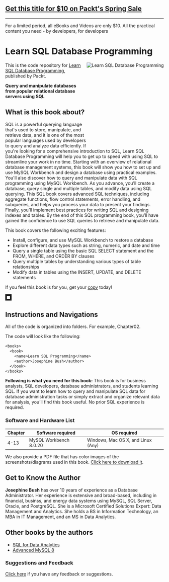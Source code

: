 ## [Get this title for $10 on Packt's Spring Sale](https://www.packt.com/B15135?utm_source=github&utm_medium=packt-github-repo&utm_campaign=spring_10_dollar_2022)
-----
For a limited period, all eBooks and Videos are only $10. All the practical content you need \- by developers, for developers

# Learn SQL Database Programming

<a href="https://www.packtpub.com/in/data/learn-sql-database-programming?utm_source=github&utm_medium=repository&utm_campaign=9781838984762"><img src="https://www.packtpub.com/media/catalog/product/9781838984762-original.png" alt="Learn SQL Database Programming" height="256px" align="right"></a>

This is the code repository for [Learn SQL Database Programming](https://www.packtpub.com/in/data/learn-sql-database-programming?utm_source=github&utm_medium=repository&utm_campaign=9781838984762), published by Packt.

**Query and manipulate databases from popular relational database servers using SQL**

## What is this book about?
SQL is a powerful querying language that's used to store, manipulate, and retrieve data, and it is one of the most popular languages used by developers to query and analyze data efficiently. If you're looking for a comprehensive introduction to SQL, Learn SQL Database Programming will help you to get up to speed with using SQL to streamline your work in no time. Starting with an overview of relational database management systems, this book will show you how to set up and use MySQL Workbench and design a database using practical examples. You'll also discover how to query and manipulate data with SQL programming using MySQL Workbench. As you advance, you’ll create a database, query single and multiple tables, and modify data using SQL querying. This SQL book covers advanced SQL techniques, including aggregate functions, flow control statements, error handling, and subqueries, and helps you process your data to present your findings. Finally, you’ll implement best practices for writing SQL and designing indexes and tables. By the end of this SQL programming book, you’ll have gained the confidence to use SQL queries to retrieve and manipulate data.

This book covers the following exciting features: 
* Install, configure, and use MySQL Workbench to restore a database
* Explore different data types such as string, numeric, and date and time
* Query a single table using the basic SQL SELECT statement and the FROM, WHERE, and ORDER BY clauses
* Query multiple tables by understanding various types of table relationships
* Modify data in tables using the INSERT, UPDATE, and DELETE statements

If you feel this book is for you, get your [copy](https://www.amazon.com/dp/1838984763) today!

<a href="https://www.packtpub.com/?utm_source=github&utm_medium=banner&utm_campaign=GitHubBanner"><img src="https://raw.githubusercontent.com/PacktPublishing/GitHub/master/GitHub.png" alt="https://www.packtpub.com/" border="5" /></a>

## Instructions and Navigations
All of the code is organized into folders. For example, Chapter02.

The code will look like the following:
```
<books>
  <book>
    <name>Learn SQL Programming</name>
    <author>Josephine Bush</author>
  </book>
</books>
```

**Following is what you need for this book:**
This book is for business analysts, SQL developers, database administrators, and students learning SQL. If you want to learn how to query and manipulate SQL data for database administration tasks or simply extract and organize relevant data for analysis, you’ll find this book useful. No prior SQL experience is required.	


### Software and Hardware List

| Chapter  | Software required                   | OS required                        |
| -------- | ------------------------------------| -----------------------------------|
| 4-13      | MySQL Workbench 8.0.20             | Windows, Mac OS X, and Linux (Any) |


We also provide a PDF file that has color images of the screenshots/diagrams used in this book. [Click here to download it](https://static.packt-cdn.com/downloads/9781838984762_ColorImages.pdf).


## Get to Know the Author
**Josephine Bush**
has over 10 years of experience as a Database Administrator. Her experience is extensive and broad-based, including in financial, businss, and energy data systems using MySQL, SQL Server, Oracle, and PostgreSQL. She is a Microsoft Certified Solutions Expert: Data Management and Analytics. She holds a BS in Information Technology, an MBA in IT Management, and an MS in Data Analytics.


## Other books by the authors
* [SQL for Data Analytics](https://www.packtpub.com/in/big-data-and-business-intelligence/sql-data-analysis?utm_source=github&utm_medium=repository&utm_campaign=9781789807356)
* [Advanced MySQL 8](https://www.packtpub.com/in/big-data-and-business-intelligence/mastering-mysql-8?utm_source=github&utm_medium=repository&utm_campaign=9781788834445)

### Suggestions and Feedback
[Click here](https://docs.google.com/forms/d/e/1FAIpQLSdy7dATC6QmEL81FIUuymZ0Wy9vH1jHkvpY57OiMeKGqib_Ow/viewform) if you have any feedback or suggestions.

